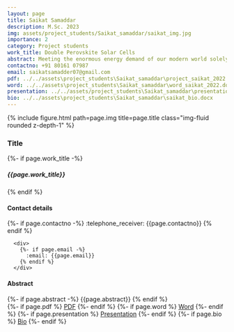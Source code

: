 ```yaml
---
layout: page
title: Saikat Samaddar
description: M.Sc. 2023
img: assets/project_students/Saikat_samaddar/saikat_img.jpg
importance: 2
category: Project students
work_title: Double Perovskite Solar Cells
abstract: Meeting the enormous energy demand of our modern world solely through fossil fuels is a daunting challenge. As a result, researchers are investigating smart and useful materials that can transform light into usable energy as a renewable energy source. Perovskite solar cells (PSC) are considered a game-changer in the field of photovoltaics due to their enormous advancement in power conversion efficiency (PCE), increasing from 3.8% to 25% in just a few years. In this study, we provide a brief introduction to the charge generation and charge transport in perovskite solar cells and the underlying physics. We use the Solar Cell Capacitance Simulator (SCAPS-1D) application to simulate the physical properties of the solar cell, and we discuss the numerical methods related to this. We employ an inorganic double perovskite Cs2BiAgI6 material as an active layer for solar cell fabrication and investigate the device configuration ITO/TiO2/Cs2BiAgI6/CBTS/Au. We vary the solar cell active layer thickness, bandgap, doping concentration, and temperature to study the device's performance. We also investigate the effect of donor concentrations by changing its value for the proposed device from 1 x 10-12 cm-3 to 1 x 10-20 cm-3. The power conversion efficiency of the perovskite solar cell is improved by using several charge transport materials. Our simulation analysis demonstrates that the suggested design could be used to create a device for enhancing the effectiveness of the perovskite solar cell. 
contactno: +91 80161 07987
email: saikatsamadder07@gmail.com
pdf: ../../assets\project_students\Saikat_samaddar\project_saikat_2022.pdf
word: ../../assets\project_students\Saikat_samaddar\word_saikat_2022.docx
presentation: ../../assets/project_students\Saikat_samaddar\presentation_saikat_2022.pptx
bio: ../../assets\project_students\Saikat_samaddar\saikat_bio.docx
---
```

<div class="row">
    <div class="col-sm mt-3 mt-md-0">
        {% include figure.html path=page.img title=page.title class="img-fluid rounded z-depth-1" %}
    </div>
     <div class="col-sm mt-3 mt-md-0">
     <h3>Title</h3>
     <div>
        {%- if page.work_title -%}
          <h5>{{page.work_title}}</h5> 
        {% endif %}
    </div>
      <h4>Contact details</h4>
      <div>
        {%- if page.contactno -%}
          :telephone_receiver:  {{page.contactno}} 
        {% endif %}
      </div>

      <div>
        {%- if page.email -%}
          :email: {{page.email}}
        {% endif %}
      </div>
      
</div>

</div>

<div class="row">

<h4>Abstract</h4>
<div class="row">
<div>
        {%- if page.abstract -%}
          {{page.abstract}} 
        {% endif %}
      </div>
</div>
<div class="row">
<div class="links">
{%- if page.pdf %}
    <a href="{{ page.pdf }}" class="btn btn-sm z-depth-0" role="button">PDF</a>
{%- endif %}
{%- if page.word %}
    <a href="{{ page.word }}" class="btn btn-sm z-depth-0" role="button">Word</a>
{%- endif %}
{%- if page.presentation %}
    <a href="{{ page.presentation }}" class="btn btn-sm z-depth-0" role="button">Presentation</a>
{%- endif %}
{%- if page.bio %}
    <a href="{{ page.bio }}" class="btn btn-sm z-depth-0" role="button">Bio</a>
{%- endif %}
</div>
</div>